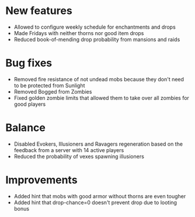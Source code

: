 # New features
* Allowed to configure weekly schedule for enchantments and drops
* Made Fridays with neither thorns nor good item drops
* Reduced book-of-mending drop probability from mansions and raids
# Bug fixes
* Removed fire resistance of not undead mobs because they don't need to be protected from Sunlight
* Removed Bogged from Zombies
* Fixed golden zombie limits that allowed them to take over all zombies for good players 
# Balance
* Disabled Evokers, Illusioners and Ravagers regeneration based on the feedback from a server with 14 active players
* Reduced the probability of vexes spawning illusioners
# Improvements
* Added hint that mobs with good armor without thorns are even tougher
* Added hint that drop-chance=0 doesn't prevent drop due to looting bonus